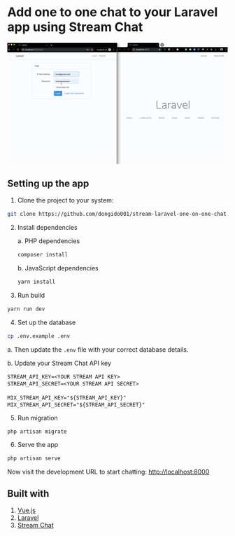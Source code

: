 # Add one to one chat to your Laravel app using Stream Chat

![Samle](./one-on-one.gif)


## Setting up the app

1. Clone the project to your system:

```sh
git clone https://github.com/dongido001/stream-laravel-one-on-one-chat.git
```

2. Install dependencies

    a. PHP dependencies
    ```sh
    composer install
    ```

    b. JavaScript dependencies

    ```sh
    yarn install
    ```

3. Run build

```sh
yarn run dev
```

4. Set up the database

```sh
cp .env.example .env
```

a. Then update the `.env` file with your correct database details.

b. Update your Stream Chat API key

    STREAM_API_KEY=<YOUR STREAM API KEY>
    STREAM_API_SECRET=<YOUR STREAM API SECRET>

    MIX_STREAM_API_KEY="${STREAM_API_KEY}"
    MIX_STREAM_API_SECRET="${STREAM_API_SECRET}"

5. Run migration

```
php artisan migrate
```

6. Serve the app

```sh
php artisan serve
```

Now visit the development URL to start chatting: [http://localhost:8000](http://localhost:8000)

## Built with

1. [Vue.js](https://vuejs.org/)
2. [Laravel](https://laravel.com/)
3. [Stream Chat](https://getstream.io/chat/docs/)
